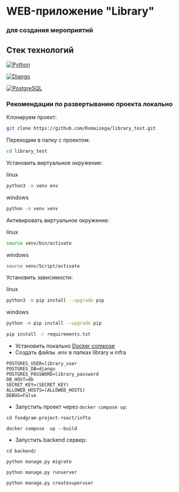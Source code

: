 # WEB-приложение "Library"
### для создания мероприятий


## Стек технологий
 [![Python](https://img.shields.io/badge/-Python-464646?style=flat&logo=Python&logoColor=e8b600&color=065535)](https://docs.python.org/release/3.9.10)

 [![Django](https://img.shields.io/badge/-Django-464646?style=flat&logo=Django&logoColor=56C0C0&color=065535 )](https://www.djangoproject.com/)

 [![PostgreSQL](https://img.shields.io/badge/-PostgreSQL-464646?style=flat&logo=PostgreSQL&logoColor=56C0C0&color=3d85c6)](https://www.postgresql.org/)


### Рекомендации по развертыванию проекта локально

Клонируем проект:

```bash
git clone https://github.com/Romaizega/library_test.git
```

Переходим в папку с проектом:

```bash
cd library_test
```

Установить виртуальное окружение:

linux
```bash
python3 -m venv env
```
windows
```bash
python -m venv venv
```
Активировать виртуальное окружение:

linux
```bash
source venv/bin/activate
```
windows
```bash
source venv/Script/activate
```
Установить зависимости:

linux
```bash
python3 -m pip install --upgrade pip
```
windows
```bash
python -m pip install --upgrade pip
```
```bash
pip install -r requirements.txt
```

+ Установить локально [Docker compose](https://www.docker.com/)
+ Создать файлы .env в папках library и infra 
```
POSTGRES_USER=library_user
POSTGRES_DB=django
POSTGRES_PASSWORD=library_password
DB_HOST=db
SECRET_KEY=(SECRET_KEY)
ALLOWED_HOSTS=(ALLOWED_HOSTS)
DEBUG=False
```
+ Запустить проект через `docker compose up`:
```shell script
cd foodgram-project-react/infta
```

```shell script
docker compose  up --build
```


+ Запустить backend сервер:
```shell script
cd backend/
```
```shell script
python manage.py migrate
```
```shell script
python manage.py runserver
```
```shell script
python manage.py createsuperuser